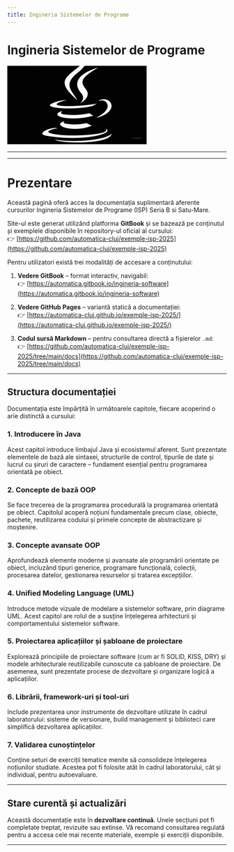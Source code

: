 ```yaml
---
title: Ingineria Sistemelor de Programe
---
```


# Ingineria Sistemelor de Programe

![ISP](media/jv1.gif)

***

---

# Prezentare

Această pagină oferă acces la documentația suplimentară aferente cursurilor Ingineria Sistemelor de Programe (ISP) Seria B si Satu-Mare. 

Site-ul este generat utilizând platforma **GitBook** și se bazează pe conținutul și exemplele disponibile în repository-ul oficial al cursului:  
👉 [https://github.com/automatica-cluj/exemple-isp-2025](https://github.com/automatica-cluj/exemple-isp-2025)

Pentru utilizatori există trei modalități de accesare a conținutului:

1. **Vedere GitBook** – format interactiv, navigabil:  
   👉 [https://automatica.gitbook.io/ingineria-software](https://automatica.gitbook.io/ingineria-software)

2. **Vedere GitHub Pages** – variantă statică a documentației:  
   👉 [https://automatica-cluj.github.io/exemple-isp-2025/](https://automatica-cluj.github.io/exemple-isp-2025/)

3. **Codul sursă Markdown** – pentru consultarea directă a fișierelor `.md`:  
   👉 [https://github.com/automatica-cluj/exemple-isp-2025/tree/main/docs](https://github.com/automatica-cluj/exemple-isp-2025/tree/main/docs)

---

## Structura documentației

Documentația este împărțită în următoarele capitole, fiecare acoperind o arie distinctă a cursului:

### 1. Introducere în Java
Acest capitol introduce limbajul Java și ecosistemul aferent. Sunt prezentate elementele de bază ale sintaxei, structurile de control, tipurile de date și lucrul cu șiruri de caractere – fundament esențial pentru programarea orientată pe obiect.

### 2. Concepte de bază OOP
Se face trecerea de la programarea procedurală la programarea orientată pe obiect. Capitolul acoperă noțiuni fundamentale precum clase, obiecte, pachete, reutilizarea codului și primele concepte de abstractizare și moștenire.

### 3. Concepte avansate OOP
Aprofundează elemente moderne și avansate ale programării orientate pe obiect, incluzând tipuri generice, programare funcțională, colecții, procesarea datelor, gestionarea resurselor și tratarea excepțiilor.

### 4. Unified Modeling Language (UML)
Introduce metode vizuale de modelare a sistemelor software, prin diagrame UML. Acest capitol are rolul de a susține înțelegerea arhitecturii și comportamentului sistemelor software.

### 5. Proiectarea aplicațiilor și șabloane de proiectare
Explorează principiile de proiectare software (cum ar fi SOLID, KISS, DRY) și modele arhitecturale reutilizabile cunoscute ca șabloane de proiectare. De asemenea, sunt prezentate procese de dezvoltare și organizare logică a aplicațiilor.

### 6. Librării, framework-uri și tool-uri
Include prezentarea unor instrumente de dezvoltare utilizate în cadrul laboratorului: sisteme de versionare, build management și biblioteci care simplifică dezvoltarea aplicațiilor.

### 7. Validarea cunoștințelor
Conține seturi de exerciții tematice menite să consolideze înțelegerea noțiunilor studiate. Acestea pot fi folosite atât în cadrul laboratorului, cât și individual, pentru autoevaluare.

---

## Stare curentă și actualizări

Această documentație este în **dezvoltare continuă**. Unele secțiuni pot fi completate treptat, revizuite sau extinse. Vă recomand consultarea regulată pentru a accesa cele mai recente materiale, exemple și exerciții disponibile.

---
